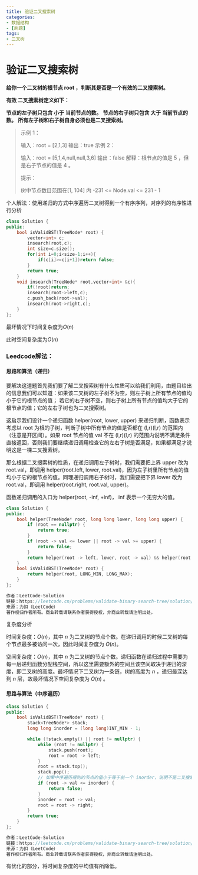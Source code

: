 ```yaml
---
title: 验证二叉搜索树
categories:
- 数据结构
- [刷题]
tags:
- 二叉树
---
```

<head>
    <script src="https://cdn.mathjax.org/mathjax/latest/MathJax.js?config=TeX-AMS-MML_HTMLorMML" type="text/javascript"></script>
    <script type="text/x-mathjax-config">
        MathJax.Hub.Config({
            tex2jax: {
            skipTags: ['script', 'noscript', 'style', 'textarea', 'pre'],
            inlineMath: [['$','$']]
            }
        });
    </script>
</head>

# 验证二叉搜索树

**给你一个二叉树的根节点 root ，判断其是否是一个有效的二叉搜索树。**

**有效 二叉搜索树定义如下：**

**节点的左子树只包含 小于 当前节点的数。**
**节点的右子树只包含 大于 当前节点的数。**
**所有左子树和右子树自身必须也是二叉搜索树。**

> 示例 1：
>
>
> 输入：root = [2,1,3]
> 输出：true
> 示例 2：
>
>
> 输入：root = [5,1,4,null,null,3,6]
> 输出：false
> 解释：根节点的值是 5 ，但是右子节点的值是 4 。
>
>
> 提示：
>
> 树中节点数目范围在[1, 104] 内
> -231 <= Node.val <= 231 - 1
>

个人解法：使用递归的方式中序遍历二叉树得到一个有序序列，对序列的有序性进行分析

```c++
class Solution {
public:
    bool isValidBST(TreeNode* root) {
        vector<int> c;
        insearch(root,c);
        int size=c.size();
        for(int i=0;i<size-1;i++){
            if(c[i]>=c[i+1])return false;
        }
        return true;
    }
    void insearch(TreeNode* root,vector<int> &c){
        if(!root)return;
        insearch(root->left,c);
        c.push_back(root->val);
        insearch(root->right,c);
    }
};
```

最坏情况下时间复杂度为$O(n)$

此时空间复杂度为$O(n)$

### Leedcode解法：

#### 思路和算法（递归）

要解决这道题首先我们要了解二叉搜索树有什么性质可以给我们利用，由题目给出的信息我们可以知道：如果该二叉树的左子树不为空，则左子树上所有节点的值均小于它的根节点的值； 若它的右子树不空，则右子树上所有节点的值均大于它的根节点的值；它的左右子树也为二叉搜索树。

这启示我们设计一个递归函数 helper(root, lower, upper) 来递归判断，函数表示考虑以 root 为根的子树，判断子树中所有节点的值是否都在 (l,r)(l,r) 的范围内（注意是开区间）。如果 root 节点的值 val 不在 (l,r)(l,r) 的范围内说明不满足条件直接返回，否则我们要继续递归调用检查它的左右子树是否满足，如果都满足才说明这是一棵二叉搜索树。

那么根据二叉搜索树的性质，在递归调用左子树时，我们需要把上界 upper 改为 root.val，即调用 helper(root.left, lower, root.val)，因为左子树里所有节点的值均小于它的根节点的值。同理递归调用右子树时，我们需要把下界 lower 改为 root.val，即调用 helper(root.right, root.val, upper)。

函数递归调用的入口为 helper(root, -inf, +inf)， inf 表示一个无穷大的值。

```c++
class Solution {
public:
    bool helper(TreeNode* root, long long lower, long long upper) {
        if (root == nullptr) {
            return true;
        }
        if (root -> val <= lower || root -> val >= upper) {
            return false;
        }
        return helper(root -> left, lower, root -> val) && helper(root -> right, root -> val, upper);
    }
    bool isValidBST(TreeNode* root) {
        return helper(root, LONG_MIN, LONG_MAX);
    }
};

作者：LeetCode-Solution
链接：https://leetcode.cn/problems/validate-binary-search-tree/solution/yan-zheng-er-cha-sou-suo-shu-by-leetcode-solution/
来源：力扣（LeetCode）
著作权归作者所有。商业转载请联系作者获得授权，非商业转载请注明出处。
```

复杂度分析

时间复杂度：$O(n)$，其中 $n$ 为二叉树的节点个数。在递归调用的时候二叉树的每个节点最多被访问一次，因此时间复杂度为 $O(n)$。

空间复杂度：$O(n)$，其中 $n$ 为二叉树的节点个数。递归函数在递归过程中需要为每一层递归函数分配栈空间，所以这里需要额外的空间且该空间取决于递归的深度，即二叉树的高度。最坏情况下二叉树为一条链，树的高度为 $n$ ，递归最深达到 $n$ 层，故最坏情况下空间复杂度为 $O(n)$ 。

#### 思路与算法（中序遍历）

```c++
class Solution {
public:
    bool isValidBST(TreeNode* root) {
        stack<TreeNode*> stack;
        long long inorder = (long long)INT_MIN - 1;

        while (!stack.empty() || root != nullptr) {
            while (root != nullptr) {
                stack.push(root);
                root = root -> left;
            }
            root = stack.top();
            stack.pop();
            // 如果中序遍历得到的节点的值小于等于前一个 inorder，说明不是二叉搜索树
            if (root -> val <= inorder) {
                return false;
            }
            inorder = root -> val;
            root = root -> right;
        }
        return true;
    }
};

作者：LeetCode-Solution
链接：https://leetcode.cn/problems/validate-binary-search-tree/solution/yan-zheng-er-cha-sou-suo-shu-by-leetcode-solution/
来源：力扣（LeetCode）
著作权归作者所有。商业转载请联系作者获得授权，非商业转载请注明出处。
```

有优化的部分，将时间复杂度的平均值有所降低。